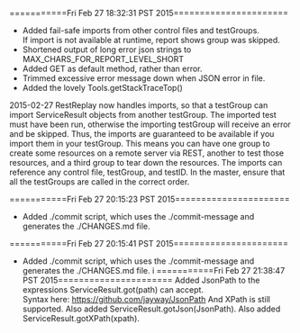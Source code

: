 ===========Fri Feb 27 18:32:31 PST 2015======================
- Added fail-safe imports from other control files and testGroups.  
  If import is not available at runtime, report shows group was skipped.
- Shortened output of long error json strings to MAX_CHARS_FOR_REPORT_LEVEL_SHORT
- Added GET as default method, rather than error.
- Trimmed excessive error message down when JSON error in file.
- Added the lovely Tools.getStackTraceTop()

2015-02-27   RestReplay now handles imports, so that a testGroup can import ServiceResult objects from another testGroup.  The imported test must have been run, otherwise the importing testGroup will receive an error and be skipped.  Thus, the imports are guaranteed to be available if you import them in your testGroup.  This means you can have one group to create some resources on a remote server via REST, another to test those resources, and a third group to tear down the resources.  The imports can reference any control file, testGroup, and testID.  In the master, ensure that all the testGroups are called in the correct order.


===========Fri Feb 27 20:15:23 PST 2015======================
- Added ./commit script, which uses the ./commit-message and generates the ./CHANGES.md file.

===========Fri Feb 27 20:15:41 PST 2015======================
- Added ./commit script, which uses the ./commit-message and generates the ./CHANGES.md file.
i
===========Fri Feb 27 21:38:47 PST 2015======================
Added JsonPath to the expressions ServiceResult.got(path) can accept.  
Syntax here: https://github.com/jayway/JsonPath
And XPath is still supported.
Also added ServiceResult.gotJson(JsonPath).
Also added ServiceResult.gotXPath(xpath).
